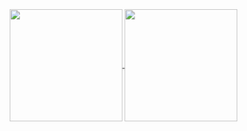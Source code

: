 <div align="center">
  <a href="https://github.com/mattkellyirl/github-readme-stats">
    <img height=200 align="center" src="https://github-readme-stats.vercel.app/api?username=mattkellyirl&show_icons=true&theme=codeSTACKr"/>
  </a>
  <a href="https://github.com/mattkellyirl/convoychat">
    <img height=200 align="center" src="https://github-readme-stats.vercel.app/api/top-langs?username=mattkellyirl&theme=codeSTACKr&layout=compact&langs_count=8&card_width=320"/>
  </a>
</div>

